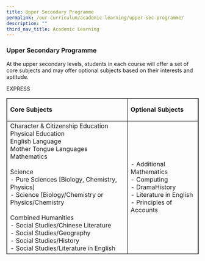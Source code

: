 ```yaml
---
title: Upper Secondary Programme
permalink: /our-curriculum/academic-learning/upper-sec-programme/
description: ""
third_nav_title: Academic Learning
---
```

### Upper Secondary Programme
At the upper secondary levels, students in each course will offer a set of core subjects and may offer optional subjects based on their interests and aptitude.

EXPRESS
<table style="border-color: black" border="1">
  <tbody>
    <tr>
      <td width="384">
        <p><strong>Core Subjects</strong></p>
      </td>
      <td width="204">
        <p><strong>Optional Subjects</strong></p>
      </td>
    </tr>
    <tr>
      <td width="384">
          Character &amp; Citizenship Education<br>Physical Education<br>English Language<br>Mother Tongue Languages<br>Mathematics<br><br>Science<br>- Pure Sciences [Biology, Chemistry, Physics]<br>- Science [Biology/Chemistry or Physics/Chemistry<br><br>Combined Humanities<br>- Social Studies/Chinese Literature<br> - Social Studies/Geography<br>- Social Studies/History<br>- Social Studies/Literature in English
      </td>
      <td width="204">
				- Additional Mathematics<br>- Computing<br>- DramaHistory<br>- Literature in English<br>- Principles of Accounts
        </td>
    </tr>
  </tbody>
</table>
<p>&nbsp;</p>